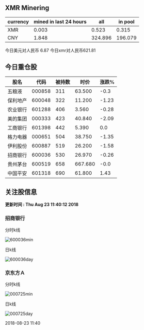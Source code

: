 ## XMR Minering

|currency|mined in last 24 hours|all|in pool|
|---|---|---|---|
|XMR|0.003|0.523|0.315|
|CNY|1.848|324.896|196.079|

今日美元对人民币 6.87	今日xmr对人民币621.81


## 今日重仓股 

|股名|代码|被持数|时价|涨跌%|
|---|---|---|---|---|
|五粮液|000858|311|63.500|-0.3|
|保利地产|600048|322|11.200|-1.23|
|农业银行|601288|406|3.560|-0.28|
|美的集团|000333|423|40.840|-2.09|
|工商银行|601398|442|5.390|0.0|
|格力电器|000651|504|38.750|-1.35|
|伊利股份|600887|519|26.200|-1.58|
|招商银行|600036|530|26.970|-0.26|
|贵州茅台|600519|658|667.680|-0.0|
|中国平安|601318|690|61.800|1.43|

## 关注股信息
**更新时间 : Thu Aug 23 11:40:12 2018**
### 招商银行 
分时k线

![600036min](http://image.sinajs.cn/newchart/min/n/sh600036.gif)

日k线

![600036day](http://image.sinajs.cn/newchart/daily/n/sh600036.gif)

### 京东方Ａ 
分时k线

![000725min](http://image.sinajs.cn/newchart/min/n/sz000725.gif)

日k线

![000725day](http://image.sinajs.cn/newchart/daily/n/sz000725.gif)

2018-08-23 11:40